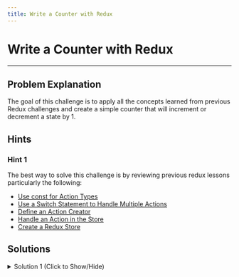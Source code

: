 ```yaml
---
title: Write a Counter with Redux
---
```

# Write a Counter with Redux

---
## Problem Explanation
The goal of this challenge is to apply all the concepts learned from previous Redux challenges and create a simple counter that will increment or decrement a state by 1. 

## Hints

### Hint 1
The best way to solve this challenge is by reviewing previous redux lessons particularly the following:
- [Use const for Action Types](https://learn.freecodecamp.org/front-end-libraries/redux/use-const-for-action-types/)
- [Use a Switch Statement to Handle Multiple Actions](https://learn.freecodecamp.org/front-end-libraries/redux/use-a-switch-statement-to-handle-multiple-actions/)
- [Define an Action Creator](https://learn.freecodecamp.org/front-end-libraries/redux/define-an-action-creator/)
- [Handle an Action in the Store](https://learn.freecodecamp.org/front-end-libraries/redux/handle-an-action-in-the-store/)
- [Create a Redux Store](https://learn.freecodecamp.org/front-end-libraries/redux/create-a-redux-store)

## Solutions

<details><summary>Solution 1 (Click to Show/Hide)</summary>

```javascript
const INCREMENT = "INCREMENT"; // define a constant for increment action types
const DECREMENT = "DECREMENT"; // define a constant for decrement action types

// define the counter reducer which will increment or decrement the state based on the action it receives
const counterReducer = (state = 0, action) => {
  switch (action.type) {
    case INCREMENT:
      return (state += 1);

    case DECREMENT:
      return (state -= 1);

    default:
      return state;
  }
};

// define an action creator for incrementing
const incAction = () => {
  return {
    type: INCREMENT
  };
};

// define an action creator for decrementing
const decAction = () => {
  return {
    type: DECREMENT
  };
};

// define the Redux store here, passing in your reducers
const store = Redux.createStore(counterReducer);
```
</details>
